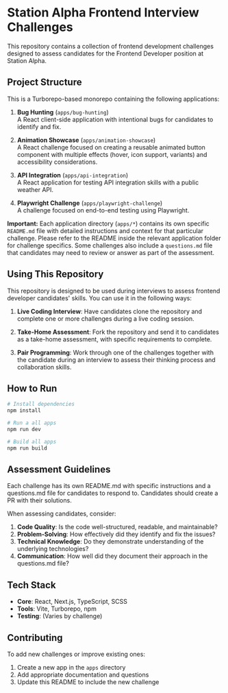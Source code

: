 # Station Alpha Frontend Interview Challenges

This repository contains a collection of frontend development challenges designed to assess candidates for the Frontend Developer position at Station Alpha.

## Project Structure

This is a Turborepo-based monorepo containing the following applications:

1. **Bug Hunting** (`apps/bug-hunting`)  
   A React client-side application with intentional bugs for candidates to identify and fix.

2. **Animation Showcase** (`apps/animation-showcase`)  
   A React challenge focused on creating a reusable animated button component with multiple effects (hover, icon support, variants) and accessibility considerations.

3. **API Integration** (`apps/api-integration`)  
   A React application for testing API integration skills with a public weather API.

4. **Playwright Challenge** (`apps/playwright-challenge`)  
   A challenge focused on end-to-end testing using Playwright.

**Important:** Each application directory (`apps/*`) contains its own specific `README.md` file with detailed instructions and context for that particular challenge. Please refer to the README inside the relevant application folder for challenge specifics. Some challenges also include a `questions.md` file that candidates may need to review or answer as part of the assessment.

## Using This Repository

This repository is designed to be used during interviews to assess frontend developer candidates' skills. You can use it in the following ways:

1. **Live Coding Interview**: Have candidates clone the repository and complete one or more challenges during a live coding session.

2. **Take-Home Assessment**: Fork the repository and send it to candidates as a take-home assessment, with specific requirements to complete.

3. **Pair Programming**: Work through one of the challenges together with the candidate during an interview to assess their thinking process and collaboration skills.

## How to Run

```bash
# Install dependencies
npm install

# Run a all apps
npm run dev

# Build all apps
npm run build
```

## Assessment Guidelines

Each challenge has its own README.md with specific instructions and a questions.md file for candidates to respond to. Candidates should create a PR with their solutions.

When assessing candidates, consider:

1. **Code Quality**: Is the code well-structured, readable, and maintainable?
2. **Problem-Solving**: How effectively did they identify and fix the issues?
3. **Technical Knowledge**: Do they demonstrate understanding of the underlying technologies?
4. **Communication**: How well did they document their approach in the questions.md file?

## Tech Stack

- **Core**: React, Next.js, TypeScript, SCSS
- **Tools**: Vite, Turborepo, npm
- **Testing**: (Varies by challenge)

## Contributing

To add new challenges or improve existing ones:

1. Create a new app in the `apps` directory
2. Add appropriate documentation and questions
3. Update this README to include the new challenge

